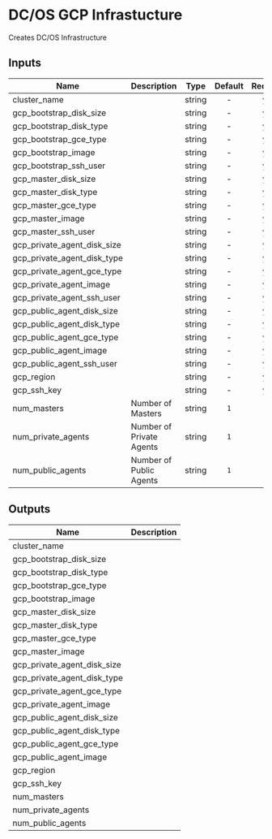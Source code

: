 # DC/OS GCP Infrastucture

Creates DC/OS Infrastructure

## Inputs

| Name | Description | Type | Default | Required |
|------|-------------|:----:|:-----:|:-----:|
| cluster_name |  | string | - | yes |
| gcp_bootstrap_disk_size |  | string | - | yes |
| gcp_bootstrap_disk_type |  | string | - | yes |
| gcp_bootstrap_gce_type |  | string | - | yes |
| gcp_bootstrap_image |  | string | - | yes |
| gcp_bootstrap_ssh_user |  | string | - | yes |
| gcp_master_disk_size |  | string | - | yes |
| gcp_master_disk_type |  | string | - | yes |
| gcp_master_gce_type |  | string | - | yes |
| gcp_master_image |  | string | - | yes |
| gcp_master_ssh_user |  | string | - | yes |
| gcp_private_agent_disk_size |  | string | - | yes |
| gcp_private_agent_disk_type |  | string | - | yes |
| gcp_private_agent_gce_type |  | string | - | yes |
| gcp_private_agent_image |  | string | - | yes |
| gcp_private_agent_ssh_user |  | string | - | yes |
| gcp_public_agent_disk_size |  | string | - | yes |
| gcp_public_agent_disk_type |  | string | - | yes |
| gcp_public_agent_gce_type |  | string | - | yes |
| gcp_public_agent_image |  | string | - | yes |
| gcp_public_agent_ssh_user |  | string | - | yes |
| gcp_region |  | string | - | yes |
| gcp_ssh_key |  | string | - | yes |
| num_masters | Number of Masters | string | `1` | no |
| num_private_agents | Number of Private Agents | string | `1` | no |
| num_public_agents | Number of Public Agents | string | `1` | no |

## Outputs

| Name | Description |
|------|-------------|
| cluster_name |  |
| gcp_bootstrap_disk_size |  |
| gcp_bootstrap_disk_type |  |
| gcp_bootstrap_gce_type |  |
| gcp_bootstrap_image |  |
| gcp_master_disk_size |  |
| gcp_master_disk_type |  |
| gcp_master_gce_type |  |
| gcp_master_image |  |
| gcp_private_agent_disk_size |  |
| gcp_private_agent_disk_type |  |
| gcp_private_agent_gce_type |  |
| gcp_private_agent_image |  |
| gcp_public_agent_disk_size |  |
| gcp_public_agent_disk_type |  |
| gcp_public_agent_gce_type |  |
| gcp_public_agent_image |  |
| gcp_region |  |
| gcp_ssh_key |  |
| num_masters |  |
| num_private_agents |  |
| num_public_agents |  |
